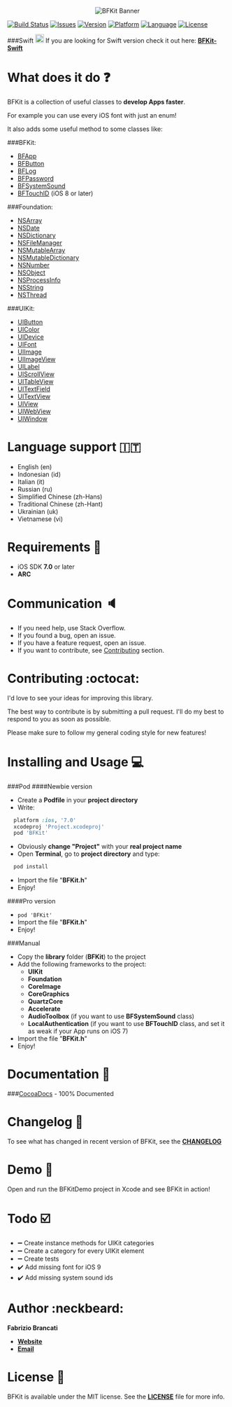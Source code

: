 <p align="center"><img src="http://github.fabriziobrancati.com/bfkit/resources/banner-new.png" alt="BFKit Banner"></p>

[![Build Status](https://travis-ci.org/FabrizioBrancati/BFKit.svg?branch=master)](https://travis-ci.org/FabrizioBrancati/BFKit)
[![Issues](https://img.shields.io/github/issues/FabrizioBrancati/BFKit.svg?style=flat)](https://github.com/FabrizioBrancati/BFKit/issues)
[![Version](https://img.shields.io/cocoapods/v/BFKit.svg?style=flat)][CocoaDocs]
[![Platform](https://img.shields.io/badge/platform-iOS-000000.svg)][CocoaDocs]
[![Language](https://img.shields.io/badge/language-Objective--C-blue.svg)](https://developer.apple.com/library/mac/documentation/Cocoa/Conceptual/ProgrammingWithObjectiveC/Introduction/Introduction.html)
[![License](https://img.shields.io/badge/license-MIT%20License-lightgrey.svg)](https://github.com/FabrizioBrancati/BFKit/blob/master/LICENSE)

###Swift  <img src="http://github.fabriziobrancati.com/bfkit/resources/swift-icon.png" height="20" width="20">
If you are looking for Swift version check it out here: **[BFKit-Swift](https://github.com/FabrizioBrancati/BFKit-Swift)**

What does it do :question:
===========================
BFKit is a collection of useful classes to **develop Apps faster**.

For example you can use every iOS font with just an enum!

It also adds some useful method to some classes like:

###BFKit:
- [BFApp](http://cocoadocs.org/docsets/BFKit/1.6.3/Classes/BFApp.html)
- [BFButton](http://cocoadocs.org/docsets/BFKit/1.6.3/Classes/BFButton.html)
- [BFLog](http://cocoadocs.org/docsets/BFKit/1.6.3/Classes/BFLog.html)
- [BFPassword](http://cocoadocs.org/docsets/BFKit/1.6.3/Classes/BFPassword.html)
- [BFSystemSound](http://cocoadocs.org/docsets/BFKit/1.6.3/Classes/BFSystemSound.html)
- [BFTouchID](http://cocoadocs.org/docsets/BFKit/1.6.3/Classes/BFTouchID.html) (iOS 8 or later)

###Foundation:
- [NSArray](http://cocoadocs.org/docsets/BFKit/1.6.3/Categories/NSArray+BFKit.html)
- [NSDate](http://cocoadocs.org/docsets/BFKit/1.6.3/Categories/NSDate+BFKit.html)
- [NSDictionary](http://cocoadocs.org/docsets/BFKit/1.6.3/Categories/NSDictionary+BFKit.html)
- [NSFileManager](http://cocoadocs.org/docsets/BFKit/1.6.3/Categories/NSFileManager+BFKit.html)
- [NSMutableArray](http://cocoadocs.org/docsets/BFKit/1.6.3/Categories/NSMutableArray+BFKit.html)
- [NSMutableDictionary](http://cocoadocs.org/docsets/BFKit/1.6.3/Categories/NSMutableDictionary+BFKit.html)
- [NSNumber](http://cocoadocs.org/docsets/BFKit/1.6.3/Categories/NSNumber+BFKit.html)
- [NSObject](http://cocoadocs.org/docsets/BFKit/1.6.3/Categories/NSObject+BFKit.html)
- [NSProcessInfo](http://cocoadocs.org/docsets/BFKit/1.6.3/Categories/NSProcessInfo+BFKit.html)
- [NSString](http://cocoadocs.org/docsets/BFKit/1.6.3/Categories/NSString+BFKit.html)
- [NSThread](http://cocoadocs.org/docsets/BFKit/1.6.3/Categories/NSThread+BFKit.html)

###UIKit:
- [UIButton](http://cocoadocs.org/docsets/BFKit/1.6.3/Categories/NSArray+BFKit.html)
- [UIColor](http://cocoadocs.org/docsets/BFKit/1.6.3/Categories/UIColor+BFKit.html)
- [UIDevice](http://cocoadocs.org/docsets/BFKit/1.6.3/Categories/UIDevice+BFKit.html)
- [UIFont](http://cocoadocs.org/docsets/BFKit/1.6.3/Categories/UIFont+BFKit.html)
- [UIImage](http://cocoadocs.org/docsets/BFKit/1.6.3/Categories/UIImage+BFKit.html)
- [UIImageView](http://cocoadocs.org/docsets/BFKit/1.6.3/Categories/UIImageView+BFKit.html)
- [UILabel](http://cocoadocs.org/docsets/BFKit/1.6.3/Categories/UILabel+BFKit.html)
- [UIScrollView](http://cocoadocs.org/docsets/BFKit/1.6.3/Categories/UIScrollView+BFKit.html)
- [UITableView](http://cocoadocs.org/docsets/BFKit/1.6.3/Categories/UITableView+BFKit.html)
- [UITextField](http://cocoadocs.org/docsets/BFKit/1.6.3/Categories/UITextField+BFKit.html)
- [UITextView](http://cocoadocs.org/docsets/BFKit/1.6.3/Categories/UITextView+BFKit.html)
- [UIView](http://cocoadocs.org/docsets/BFKit/1.6.3/Categories/UIView+BFKit.html)
- [UIWebView](http://cocoadocs.org/docsets/BFKit/1.6.3/Categories/UIWebView+BFKit.html)
- [UIWindow](http://cocoadocs.org/docsets/BFKit/1.6.3/Categories/UIWindow+BFKit.html)

Language support :it:
=====================
- English (en)
- Indonesian (id)
- Italian (it)
- Russian (ru)
- Simplified Chinese (zh-Hans)
- Traditional Chinese (zh-Hant)
- Ukrainian (uk)
- Vietnamese (vi)

Requirements :iphone:
=====================
- iOS SDK **7.0** or later
- **ARC**

Communication :speaker:
=======================
- If you need help, use Stack Overflow.
- If you found a bug, open an issue.
- If you have a feature request, open an issue.
- If you want to contribute, see [Contributing](https://github.com/FabrizioBrancati/BFKit#contributing-octocat) section.

Contributing :octocat:
======================
I'd love to see your ideas for improving this library.

The best way to contribute is by submitting a pull request.
I'll do my best to respond to you as soon as possible.

Please make sure to follow my general coding style for new features!

Installing and Usage :computer:
===============================
###Pod
####Newbie version
- Create a **Podfile** in your **project directory**
- Write:
```ruby
  platform :ios, '7.0'
  xcodeproj 'Project.xcodeproj'
  pod 'BFKit'
```
- Obviously **change "Project"**  with your **real project name**
- Open **Terminal**, go to **project directory** and type:
```bash
  pod install
```
- Import the file "**BFKit.h**"
- Enjoy!

####Pro version
- ```pod 'BFKit'```
- Import the file "**BFKit.h**"
- Enjoy!

###Manual
- Copy the **library** folder (**BFKit**) to the project
- Add the following frameworks to the project:
  - **UIKit**
  - **Foundation**
  - **CoreImage**
  - **CoreGraphics**
  - **QuartzCore**
  - **Accelerate**
  - **AudioToolbox** (if you want to use **BFSystemSound** class)
  - **LocalAuthentication** (if you want to use **BFTouchID** class, and set it as weak if your App runs on iOS 7)
- Import the file "**BFKit.h**"
- Enjoy!

Documentation :100:
===================
###[CocoaDocs] - 100% Documented

Changelog :bookmark_tabs:
=========================
To see what has changed in recent version of BFKit, see the **[CHANGELOG](https://github.com/FabrizioBrancati/BFKit/blob/master/CHANGELOG.md)**

Demo :wrench:
=============
Open and run the BFKitDemo project in Xcode and see BFKit in action!

Todo :ballot_box_with_check:
============================
- :heavy_minus_sign: Create instance methods for UIKit categories
- :heavy_minus_sign: Create a category for every UIKit element
- :heavy_minus_sign: Create tests
- :heavy_check_mark: Add missing font for iOS 9
- :heavy_check_mark: Add missing system sound ids

Author :neckbeard:
==================
**Fabrizio Brancati**

- **[Website](http://www.fabriziobrancati.com)**
- **[Email](mailto:fabrizio.brancati@gmail.com)**

License :scroll:
================
BFKit is available under the MIT license. See the **[LICENSE](https://github.com/FabrizioBrancati/BFKit/blob/master/LICENSE)** file for more info.

[CocoaDocs]: http://cocoadocs.org/docsets/BFKit/1.6.3/
